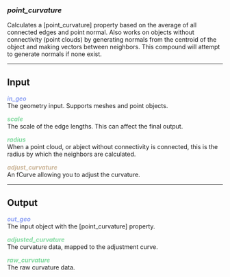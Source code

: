 ### ***point_curvature***
Calculates a [point_curvature] property based on the average of all connected edges and point normal.  Also works on objects without connectivity (point clouds) by generating normals from the centroid of the object and making vectors between neighbors.  This compound will attempt to generate normals if none exist.<br />

***
## Input
<span style="color:#90A3F4">***in_geo***</span>
<br />The geometry input.  Supports meshes and point objects.

<span style="color:#82D99F">***scale***</span>
<br />The scale of the edge lengths.  This can affect the final output.

<span style="color:#82D99F">***radius***</span>
<br />When a point cloud, or abject without connectivity is connected, this is the radius by which the neighbors are calculated.

<span style="color:#CCB699">***adjust_curvature***</span>
<br />An fCurve allowing you to adjust the curvature.

***
## Output
<span style="color:#90A3F4">***out_geo***</span>
<br />The input object with the [point_curvature] property.

<span style="color:#82D99F">***adjusted_curvature***</span>
<br />The curvature data, mapped to the adjustment curve.

<span style="color:#82D99F">***raw_curvature***</span>
<br />The raw curvature data.